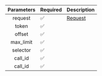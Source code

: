 | Parameters | Required           | Description           |
|:----------:|--------------------|-----------------------|
|  request   | :white_check_mark: | [Request](Request.md) |
|   token    | :white_check_mark: |                       |
|   offset   | :white_check_mark: |                       |
| max_limit  | :white_check_mark: |                       |
|  selector  | :white_check_mark: |                       |
|  call_id   | :white_check_mark: |                       |
|  call_id   | :white_check_mark: |                       |
